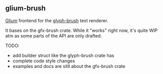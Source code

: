 ## glium-brush

[Glium](https://github.com/glium/glium) frontend for the [glyph-brush](https://github.com/alexheretic/glyph-brush) text renderer.

It bases on the gfx-brush crate. While it "works" right now, it's quite WIP atm as some parts of the API are only drafted.

TODO:

* add builder struct like the glyph-brush crate has
* complete code style changes
* examples and docs are sitll about the gfx-brush crate
